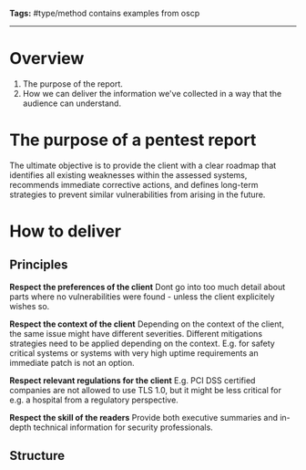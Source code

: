 **Tags:** #type/method 
contains examples from oscp

---
# Overview
1. The purpose of the report.
2. How we can deliver the information we've collected in a way that the audience can understand.
# The purpose of a pentest report
The ultimate objective is to provide the client with a clear roadmap that identifies all existing weaknesses within the assessed systems, recommends immediate corrective actions, and defines long-term strategies to prevent similar vulnerabilities from arising in the future.
# How to deliver
## Principles
**Respect the preferences of the client**
Dont go into too much detail about parts where no vulnerabilities were found - unless the client explicitely wishes so.

**Respect the context of the client**
Depending on the context of the client, the same issue might have different severities.
Different mitigations strategies need to be applied depending on the context. E.g. for safety critical systems or systems with very high uptime requirements an immediate patch is not an option.

**Respect relevant regulations for the client**
E.g. PCI DSS certified companies are not allowed to use TLS 1.0, but it might be less critical for e.g. a hospital from a regulatory perspective.

**Respect the skill of the readers**
Provide both executive summaries and in-depth technical information for security professionals.
## Structure

